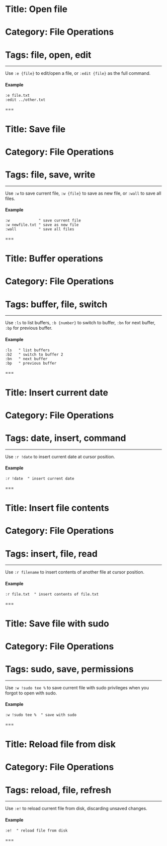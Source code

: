# Title: Open file
# Category: File Operations
# Tags: file, open, edit
---
Use `:e {file}` to edit/open a file, or `:edit {file}` as the full command.

#### Example

```vim
:e file.txt
:edit ../other.txt
```
===
# Title: Save file
# Category: File Operations
# Tags: file, save, write
---
Use `:w` to save current file, `:w {file}` to save as new file, or `:wall` to save all files.

#### Example

```vim
:w             " save current file
:w newfile.txt " save as new file
:wall          " save all files
```
===
# Title: Buffer operations
# Category: File Operations
# Tags: buffer, file, switch
---
Use `:ls` to list buffers, `:b {number}` to switch to buffer, `:bn` for next buffer, `:bp` for previous buffer.

#### Example

```vim
:ls   " list buffers
:b2   " switch to buffer 2
:bn   " next buffer
:bp   " previous buffer
```
===
# Title: Insert current date
# Category: File Operations
# Tags: date, insert, command
---
Use `:r !date` to insert current date at cursor position.

#### Example

```vim
:r !date  " insert current date
```
===
# Title: Insert file contents
# Category: File Operations
# Tags: insert, file, read
---
Use `:r filename` to insert contents of another file at cursor position.

#### Example

```vim
:r file.txt  " insert contents of file.txt
```
===
# Title: Save file with sudo
# Category: File Operations
# Tags: sudo, save, permissions
---
Use `:w !sudo tee %` to save current file with sudo privileges when you forgot to open with sudo.

#### Example

```vim
:w !sudo tee %  " save with sudo
```
===
# Title: Reload file from disk
# Category: File Operations
# Tags: reload, file, refresh
---
Use `:e!` to reload current file from disk, discarding unsaved changes.

#### Example

```vim
:e!  " reload file from disk
```
===